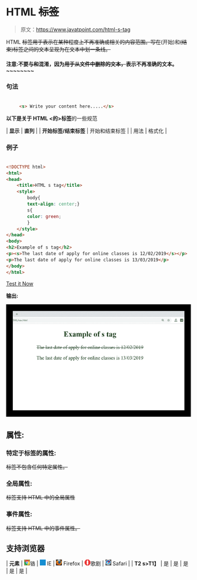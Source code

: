 # HTML ~~标签~~

> 原文：<https://www.javatpoint.com/html-s-tag>

HTML ~~标签用于表示在某种程度上不再准确或相关的内容范围。写在~~(开始)和~~(结束)标签之间的文本呈现为在文本中划一条线。~~

#### 注意:不要与~~和~~混淆，因为~~用于从文件中删除的文本，~~表示不再准确的文本。~~~~~~~~

### 句法

```html

     <s> Write your content here.....</s>

```

**以下是关于 HTML <的>标签**的一些规范

| **显示** | **直列** |
| **开始标签/结束标签** | 开始和结束标签 |
| 用法 | 格式化 |

### 例子

```html

<!DOCTYPE html>
<html>
<head>
	<title>HTML s tag</title>
	<style>
		body{
		text-align: center;}
		s{
		color: green;
		}
	</style>
</head>
<body>
<h2>Example of s tag</h2>
<p><s>The last date of apply for online classes is 12/02/2019</s></p>
<p>The last date of apply for online classes is 13/03/2019</p>
</body>
</html>

```

[Test it Now](https://www.javatpoint.com/oprweb/test.jsp?filename=htmlstag)

**输出:**

![HTML s tag](img/71b819a34bdb02d1aad84e48939f40e4.png)

## 属性:

### 特定于标签的属性:

~~标签不包含任何特定属性。~~

### 全局属性:

~~标签支持 HTML 中的全局属性~~

### 事件属性:

~~标签支持 HTML 中的事件属性。~~

## 支持浏览器

| **元素** | ![chrome browser](img/4fbdc93dc2016c5049ed108e7318df19.png)铬 | ![ie browser](img/83dd23df1fe8373fd5bf054b2c1dd88b.png) IE | ![firefox browser](img/4f001fff393888a8a807ed29b28145d1.png) Firefox | ![opera browser](img/6cad4a592cc69a052056a0577b4aac65.png)歌剧 | ![safari browser](img/a0f6a9711a92203c5dc5c127fe9c9fca.png) Safari |
| **T2 s>T1】** | 是 | 是 | 是 | 是 | 是 |
